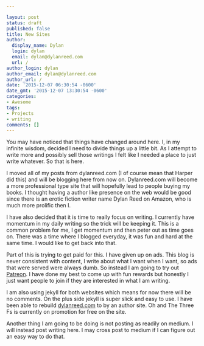 ```yaml
---

layout: post
status: draft
published: false
title: New Sites
author:
  display_name: Dylan
  login: dylan
  email: dylan@dylanreed.com
  url: /
author_login: dylan
author_email: dylan@dylanreed.com
author_url: /
date: '2015-12-07 06:30:54 -0600'
date_gmt: '2015-12-07 13:30:54 -0600'
categories:
- Awesome
tags:
- Projects
- writing
comments: []
---
```

You may have noticed that things have changed around here. I, in my infinite wisdom, decided I need to divide things up a little bit. As I attempt to write more and possibly sell those writings I felt like I needed a place to just write whatever. So that is here. 

I moved all of my posts from dylanreed.com (I of course mean that Harper did this) and will be blogging here from now on. Dylanreed.com will become a more professional type site that will hopefully lead to people buying my books. I thought having a author like presence on the web would be good since there is an erotic fiction writer name Dylan Reed on Amazon, who is much more prolific then I. 

I have also decided that it is time to really focus on writing. I currently have momentum in my daily writing so the trick will be keeping it. This is a common problem for me, I get momentum and then peter out as time goes on. There was a time where I blogged everyday, it was fun and hard at the same time. I would like to get back into that. 

Part of this is trying to get paid for this. I have given up on ads. This blog is never consistent with content, I write about what I want when I want, so ads that were served were always dumb. So instead I am going to try out [Patreon](https://www.patreon.com/dylanreed). I have done my best to come up with fun rewards but honestly I just want people to join if they are interested in what I am writing. 

I am also using jekyll for both websites which means for now there will be no comments. On the plus side jekyll is super slick and easy to use. I have been able to rebuild [dylanreed.com](http://www.dylanreed.com) to by an author site. Oh and The Three Fs is currently on promotion for free on the site.

Another thing I am going to be doing is not posting as readily on medium. I will instead post writing here. I may cross post to medium if I can figure out an easy way to do that.  



